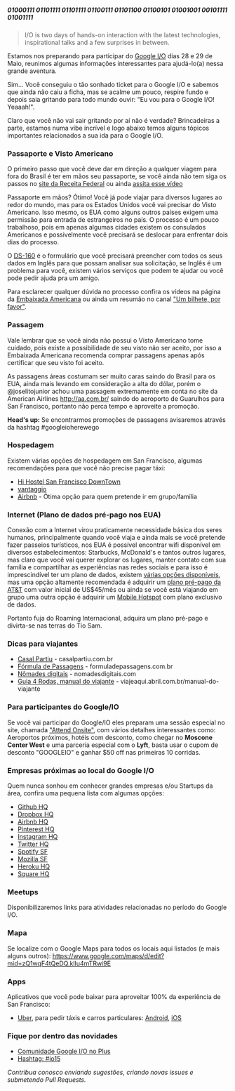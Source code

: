 ##### 01000111 01101111 01101111 01100111 01101100 01100101  01001001 00101111 01001111 

> I/O is two days of hands-on interaction with the latest technologies, inspirational talks and a few surprises in between.

Estamos nos preparando para participar do [Google I/O](https://events.google.com/io2015) dias 28 e 29 de Maio, reunimos algumas informações interessantes para ajudá-lo(a) nessa grande aventura.

Sim... Você conseguiu o tão sonhado ticket para o Google I/O e sabemos que ainda não caiu a ficha, mas se acalme um pouco, respire fundo e depois saia gritando para todo mundo ouvir: "Eu vou para o Google I/O! Yeaaah!".

Claro que você não vai sair gritando por aí não é verdade? Brincadeiras a parte, estamos numa vibe incrível e logo abaixo temos alguns tópicos importantes relacionados a sua ida para o Google I/O.

### Passaporte e Visto Americano

O primeiro passo que você deve dar em direção a qualquer viagem para fora do Brasil é ter em mãos seu passaporte, se você ainda não tem siga os passos no [site da Receita Federal](http://www.dpf.gov.br/servicos/passaporte/passaporte) ou ainda [assita esse vídeo](https://www.youtube.com/watch?v=4zJo8ZjIYP8)

Passaporte em mãos? Ótimo! Você já pode viajar para diversos lugares ao redor do mundo, mas para os Estados Unidos você vai precisar do Visto Americano. Isso mesmo, os EUA como alguns outros países exigem uma permissão para entrada de estrangeiros no país. O processo é um pouco trabalhoso, pois em apenas algumas cidades existem os consulados Americanos e possivelmente você precisará se deslocar para enfrentar dois dias do processo.

O [DS-160](https://ceac.state.gov/genniv) é o formulário que você precisará preencher com todos os seus dados em Inglês para que possam analisar sua solicitação, se Inglês é um problema para você, existem vários serviços que podem te ajudar ou você pode pedir ajuda pra um amigo.

Para esclarecer qualquer dúvida no processo confira os vídeos na página da [Embaixada Americana](http://portuguese.brazil.usembassy.gov/visavideos.html) ou ainda um resumão no canal ["Um bilhete, por favor"](https://www.youtube.com/watch?v=8BBak2uIW6M).

### Passagem
Vale lembrar que se você ainda não possui o Visto Americano tome cuidado, pois existe a possibilidade de seu visto não ser aceito, por isso a Embaixada Americana recomenda comprar passagens apenas após certificar que seu visto foi aceito.

As passagens áreas costumam ser muito caras saindo do Brasil para os EUA, ainda mais levando em consideração a alta do dólar, porém o @joselitojunior achou uma passagem extremamente em conta no site da American Airlines http://aa.com.br/ saindo do aeroporto de Guarulhos para San Francisco, portanto não perca tempo e aproveite a promoção.

**Head's up:** Se encontrarmos promoções de passagens avisaremos através da hashtag #googleioherewego

### Hospedagem
Existem várias opções de hospedagem em San Francisco, algumas recomendações para que você não precise pagar táxi:

* [Hi Hostel San Francisco DownTown](http://www.sfhostels.org/downtown)
* [vantaggio](http://www.vantaggiosuites.com/sf-turk.html)
* [Airbnb](https://www.airbnb.com) - Ótima opção para quem pretende ir em grupo/família

### Internet (Plano de dados pré-pago nos EUA)
Conexão com a Internet virou praticamente necessidade básica dos seres humanos, principalmente quando você viaja e ainda mais se você pretende fazer passeios turísticos, nos EUA é possível encontrar wifi disponível em diversos estabelecimentos: Starbucks, McDonald's e tantos outros lugares, mas claro que você vai querer explorar os lugares, manter contato com sua família e compartilhar as experiências nas redes sociais e para isso é imprescindível ter um plano de dados, existem [várias opções disponíveis](http://www.tudocelular.com/planos/noticias/n48223/Como-fugir-do-roaming-internacional-e-economizar-muito-dinheiro-em-uma-viagem.html), mas uma opção altamente recomendada é adquirir um [plano pré-pago da AT&T](http://www.att.com/shop/wireless/plans/prepaidplans.html) com valor inicial de US$45/mês ou ainda se você está viajando em grupo uma outra opção é adquirir um [Mobile Hotspot](http://www.att.com/att/gophone-mobile-hotspot/en/index.html) com plano exclusivo de dados.

Portanto fuja do Roaming Internacional, adquira um plano pré-pago e divirta-se nas terras do Tio Sam.

### Dicas para viajantes
- [Casal Partiu](http://casalpartiu.com.br) - casalpartiu.com.br
- [Fórmula de Passagens](http://formuladepassagens.com.br) - formuladepassagens.com.br
- [Nômades digitais](http://nomadesdigitais.com) - nomadesdigitais.com
- [Guia 4 Rodas, manual do viajante](http://viajeaqui.abril.com.br/manual-do-viajante) - viajeaqui.abril.com.br/manual-do-viajante

### Para participantes do Google/IO
Se você vai participar do Google/IO eles preparam uma sessão especial no site, chamada ["Attend Onsite"](https://events.google.com/io2015/onsite), com vários detalhes interessantes como: Aeroportos próximos, hotéis com desconto, como chegar no **Moscone Center West** e uma parceria especial com o **Lyft**, basta usar o cupom de desconto "GOOGLEIO" e ganhar $50 off nas primeiras 10 corridas.

### Empresas próximas ao local do Google I/O
Quem nunca sonhou em conhecer grandes empresas e/ou Startups da área, confira uma pequena lista com algumas opções:

* [Github HQ](https://foursquare.com/v/github-hq-30/50f75cc0e4b07201af25590d)
* [Dropbox HQ](https://foursquare.com/v/dropbox-hq/4f3970aee4b08f009b927739)
* [Airbnb HQ](https://foursquare.com/v/airbnb-hq/51c7e853abd8cf897278ef48)
* [Pinterest HQ](https://foursquare.com/v/pinterest/4ff9b470e4b0cc077f08fbe7)
* [Instagram HQ](https://foursquare.com/v/instagram-hq/4cf57c75eb096ea87c37c048)
* [Twitter HQ](https://foursquare.com/v/twitter-hq/4ee0ecde29c2c6e332924109)
* [Spotify SF](https://foursquare.com/v/spotify-sf/4f35a7f9e4b0a1f194ee06d9)
* [Mozilla SF](https://foursquare.com/v/mozilla-san-francisco/4e1c9853c65bc4a776bc60dc)
* [Heroku HQ](https://foursquare.com/v/heroku/4b07537df964a5200afc22e3)
* [Square HQ](https://foursquare.com/v/square-hq/4b042837f964a520ad5122e3)

### Meetups
Disponibilizaremos links para atividades relacionadas no período do Google I/O.

### Mapa
Se localize com o Google Maps para todos os locais aqui listados (e mais alguns outros): https://www.google.com/maps/d/edit?mid=zQ1wqF4tQeDQ.kIlu4mTRwi9E

### Apps
Aplicativos que você pode baixar para aproveitar 100% da experiência de San Francisco:
* [Uber](https://www.uber.com), para pedir táxis e carros particulares: [Android](https://play.google.com/store/apps/details?id=com.ubercab), [iOS](https://itunes.apple.com/br/app/uber/id368677368?mt=8)

### Fique por dentro das novidades
* [Comunidade Google I/O no Plus](https://plus.google.com/u/0/communities/105113874753230740413)
* [Hashtag: #io15](https://twitter.com/search?q=%23io5)

*Contribua conosco enviando sugestões, criando novas issues e submetendo Pull Requests.*

